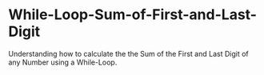 # While-Loop-Sum-of-First-and-Last-Digit
Understanding how to calculate the the Sum of the First and Last Digit of any Number using a While-Loop.

